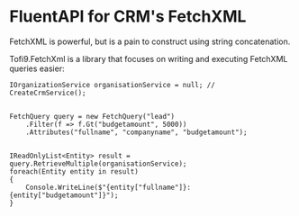 # FluentAPI for CRM's FetchXML

FetchXML is powerful, but is a pain to construct using string concatenation. 

Tofi9.FetchXml is a library that focuses on writing and executing FetchXML queries easier:

    IOrganizationService organisationService = null; // CreateCrmService();


    FetchQuery query = new FetchQuery("lead")
        .Filter(f => f.Gt("budgetamount", 5000))
        .Attributes("fullname", "companyname", "budgetamount");


    IReadOnlyList<Entity> result = query.RetrieveMultiple(organisationService);
    foreach(Entity entity in result)
    {
        Console.WriteLine($"{entity["fullname"]}: {entity["budgetamount"]}");
    }
